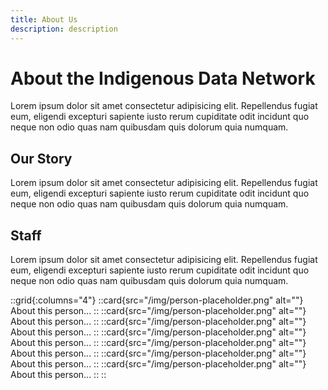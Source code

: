 ```yaml
---
title: About Us
description: description
---
```


# About the Indigenous Data Network
Lorem ipsum dolor sit amet consectetur adipisicing elit. Repellendus fugiat eum, eligendi excepturi sapiente iusto rerum cupiditate odit incidunt quo neque non odio quas nam quibusdam quis dolorum quia numquam.

## Our Story
Lorem ipsum dolor sit amet consectetur adipisicing elit. Repellendus fugiat eum, eligendi excepturi sapiente iusto rerum cupiditate odit incidunt quo neque non odio quas nam quibusdam quis dolorum quia numquam.

## Staff
Lorem ipsum dolor sit amet consectetur adipisicing elit. Repellendus fugiat eum, eligendi excepturi sapiente iusto rerum cupiditate odit incidunt quo neque non odio quas nam quibusdam quis dolorum quia numquam.

::grid{:columns="4"}
    ::card{src="/img/person-placeholder.png" alt=""}
    About this person...
    ::
    ::card{src="/img/person-placeholder.png" alt=""}
    About this person...
    ::
    ::card{src="/img/person-placeholder.png" alt=""}
    About this person...
    ::
    ::card{src="/img/person-placeholder.png" alt=""}
    About this person...
    ::
    ::card{src="/img/person-placeholder.png" alt=""}
    About this person...
    ::
    ::card{src="/img/person-placeholder.png" alt=""}
    About this person...
    ::
    ::card{src="/img/person-placeholder.png" alt=""}
    About this person...
    ::
::
